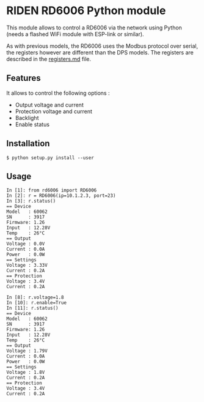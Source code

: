 # RIDEN RD6006 Python module

This module allows to control a RD6006 via the network using Python (needs a flashed WiFi module with ESP-link or similar).

As with previous models, the RD6006 uses the Modbus protocol over serial, the
registers however are different than the DPS models. The registers are described
in the [registers.md](registers.md) file.

## Features

It allows to control the following options :
 * Output voltage and current
 * Protection voltage and current
 * Backlight
 * Enable status

## Installation
```
$ python setup.py install --user
```

## Usage

```
In [1]: from rd6006 import RD6006
In [2]: r = RD6006(ip=10.1.2.3, port=23)
In [3]: r.status()
== Device
Model   : 60062
SN      : 3917
Firmware: 1.26
Input   : 12.28V
Temp    : 26°C
== Output
Voltage : 0.0V
Current : 0.0A
Power   : 0.0W
== Settings
Voltage : 3.33V
Current : 0.2A
== Protection
Voltage : 3.4V
Current : 0.2A

In [8]: r.voltage=1.8
In [10]: r.enable=True
In [11]: r.status()
== Device
Model   : 60062
SN      : 3917
Firmware: 1.26
Input   : 12.28V
Temp    : 26°C
== Output
Voltage : 1.79V
Current : 0.0A
Power   : 0.0W
== Settings
Voltage : 1.8V
Current : 0.2A
== Protection
Voltage : 3.4V
Current : 0.2A
```

